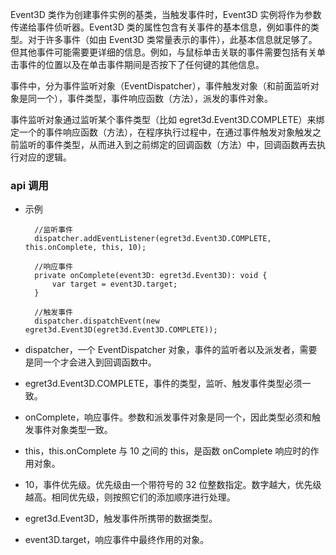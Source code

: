 
Event3D 类作为创建事件实例的基类，当触发事件时，Event3D 实例将作为参数传递给事件侦听器。Event3D 类的属性包含有关事件的基本信息，例如事件的类型。对于许多事件（如由 Event3D 类常量表示的事件），此基本信息就足够了。但其他事件可能需要更详细的信息。例如，与鼠标单击关联的事件需要包括有关单击事件的位置以及在单击事件期间是否按下了任何键的其他信息。

事件中，分为事件监听对象（EventDispatcher），事件触发对象（和前面监听对象是同一个），事件类型，事件响应函数（方法），派发的事件对象。

事件监听对象通过监听某个事件类型（比如 egret3d.Event3D.COMPLETE）来绑定一个的事件响应函数（方法），在程序执行过程中，在通过事件触发对象触发之前监听的事件类型，从而进入到之前绑定的回调函数（方法）中，回调函数再去执行对应的逻辑。


### api 调用

* 示例
		
		//监听事件
		dispatcher.addEventListener(egret3d.Event3D.COMPLETE, this.onComplete, this, 10);
		
		//响应事件
		private onComplete(event3D: egret3d.Event3D): void {
			var target = event3D.target;
		}
		
		//触发事件
		dispatcher.dispatchEvent(new egret3d.Event3D(egret3d.Event3D.COMPLETE));

* dispatcher，一个 EventDispatcher 对象，事件的监听者以及派发者，需要是同一个才会进入到回调函数中。

* egret3d.Event3D.COMPLETE，事件的类型，监听、触发事件类型必须一致。

* onComplete，响应事件。参数和派发事件对象是同一个，因此类型必须和触发事件对象类型一致。

* this，this.onComplete 与 10 之间的 this，是函数 onComplete 响应时的作用对象。

* 10，事件优先级。优先级由一个带符号的 32 位整数指定。数字越大，优先级越高。相同优先级，则按照它们的添加顺序进行处理。

* egret3d.Event3D，触发事件所携带的数据类型。

* event3D.target，响应事件中最终作用的对象。
